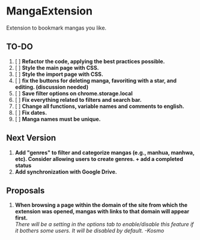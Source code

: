 # MangaExtension
Extension to bookmark mangas you like.


## TO-DO

1. [ ] **Refactor the code, applying the best practices possible.**
2. [ ] **Style the main page with CSS.**
3. [ ] **Style the import page with CSS.**
4. [ ] **fix the buttons for deleting manga, favoriting with a star, and editing. (discussion needed)**
5. [ ] **Save filter options on chrome.storage.local**
6. [ ] **Fix everything related to filters and search bar.**
7. [ ] **Change all functions, variable names and comments to english.**
8. [ ] **Fix dates.**
9. [ ] **Manga names must be unique.**


## Next Version

1. **Add "genres" to filter and categorize mangas (e.g., manhua, manhwa, etc). Consider allowing users to create genres. + add a completed status**
2. **Add synchronization with Google Drive.**

## Proposals

1. **When browsing a page within the domain of the site from which the extension was opened, mangas with links to that domain will appear first.**  
   *There will be a setting in the options tab to enable/disable this feature if it bothers some users.
   It will be disabled by default.*
   *-Kosmo*